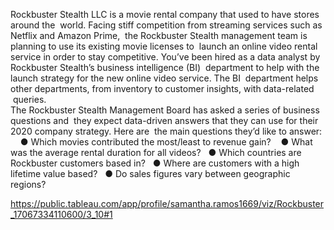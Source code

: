 Rockbuster   Stealth   LLC   is   a   movie   rental   company   that   used   to   have   stores   around   the   world.    Facing   stiff   competition   from   streaming   services   such   as   Netflix   and   Amazon   Prime,   the   Rockbuster   Stealth   management   team   is   planning   to   use   its   existing   movie   licenses   to   launch   an   online   video   rental   service   in   order   to   stay   competitive.
You’ve   been   hired   as   a   data   analyst   by   Rockbuster   Stealth’s   business   intelligence   (BI)   department   to   help   with   the   launch   strategy   for   the   new   online   video   service.  The   BI   department   helps   other   departments,   from   inventory   to   customer   insights,   with   data-related   queries.  
The   Rockbuster   Stealth   Management   Board   has   asked   a   series   of   business   questions   and   they   expect   data-driven   answers   that   they   can   use   for   their   2020   company   strategy.   Here   are   the   main   questions   they’d   like   to   answer:     
● Which   movies   contributed   the   most/least   to   revenue   gain?     
● What   was   the   average   rental   duration   for   all   videos?   
● Which   countries   are   Rockbuster   customers   based   in?   
● Where   are   customers   with   a   high   lifetime   value   based?   
● Do   sales   figures   vary   between   geographic   regions?  

https://public.tableau.com/app/profile/samantha.ramos1669/viz/Rockbuster_17067334110600/3_10#1
